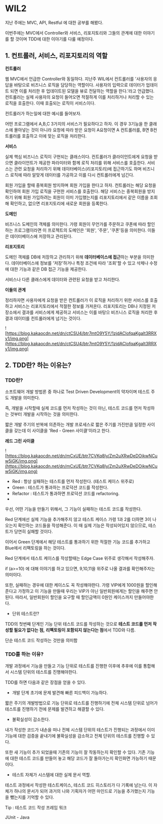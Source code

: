 # WIL2

지난 주에는 MVC, API, Restful 에 대한 공부를 해봤다.

이번주에는 MVC에서 Controller와 서비스, 리포지토리와 그들의 관계에 대한 이야기를 할 것이며 TDD에 대한 이야기를 다룰 예정이다.

## **1. 컨트롤러, 서비스, 리포지토리의 역할**

**컨트롤러**

웹 MVC에서 언급한 Controller와 동일하다. 지난주 WIL에서 컨트롤러를 '사용자의 응답을 바탕으로 비즈니스 로직을 담당하는 역할이다. 사용자의 입력으로 데이터가 업데이트 되면 이를 처리한 후 업데이트된 모델을 뷰로 전달하는 역할을 한다.'라고 언급했다. 컨트롤러는 실제 사용자의 요청이 들어오면 적절하게 이를 처리하거나 처리할 수 있는 로직을 호출한다. 이때 호출되는 로직이 서비스이다.

컨트롤러가 하는일에 대한 예시를 들어보자.

어떤 프로그램에서 A,B,C 3가지의 서비스가 필요하다고 하자. 이 경우 3기능을 한 클래스에 몰아넣는 것이 아니라 요청에 따라 받은 요청이 A요청이면 A 컨트롤러를, B면 B컨트롤러를 호출하고 이에 맞는 로직을 처리한다.

**서비스**

실제 핵심 비즈니스 로직이 구현되는 클래스이다. 컨트롤러가 클라이언트에게 요청을 받으면 클라이언트가 제공한 파라미터와 함께 로직 처리를 위해 서비스를 호출한다. 서비스는 관련 요청을 처리하기 위해 데이터베이스(리포지토리)에 접근하기도 하며 비즈니스 로직에 따라 알맞게 데이터를 가공하고 이를 다시 컨트롤러에게 넘긴다.

회원 가입을 할때 중복회원 방지하며 회원 가입을 한다고 하자. 컨트롤러는 해당 요청을 확인하여 회원 가입 로직을 구현한 서비스를 호출한다. 해당 서비스는 중복회원을 방지하기 위해 회원 가입하려는 회원이 이미 가입했는지를 리포지토리에서 같은 이름을 조회해 확인하고, 없으면 리포지토리에 새로운 회원을 등록한다.

**도메인**

비즈니스 도메인의 객체를 의미한다. 가령 회원이 무언가를 주문하고 쿠폰에 따라 할인하는 프로그램이라면 이 프로젝트의 도메인은 '회원', '주문', '쿠폰'등을 의미한다. 이들은 데이터베이스에 저장하고 관리된다.

**리포지토리**

도메인 객체를 DB에 저장하고 관리하기 위해 **데이터베이스에 접근**하는 부분을 의미한다. 데이터베이스에 정보를 '저장'하거나 특정 조건에 따라 '조회'할 수 있고 삭제나 수정에 대한 기능과 같은 DB 접근 기능을 제공한다.

서비스나 다른 클래스에게 데이터와 관련된 요청을 받고 처리한다.

**이들의 관계**

정리하자면 사용자에게 요청을 받은 컨트롤러가 이 로직을 처리하기 위한 서비스를 호출하고 서비스는 리포지토리에서 적절한 정보를 가져온다. 리포지토리는 DB나 지정된 저장소에서 결과를 서비스에게 제공하고 서비스는 이를 바탕으 비즈니스 로직을 처리한 후 결과 데이터를 컨트롤러에게 넘기는 것이다.

![https://blog.kakaocdn.net/dn/ctCSU4/btr7mtO9Y5Y/1zjdAClofqaKgaIt3RRXy1/img.png](https://blog.kakaocdn.net/dn/ctCSU4/btr7mtO9Y5Y/1zjdAClofqaKgaIt3RRXy1/img.png)

### 

## **2. TDD란? 하는 이유는?**

### **TDD란?**

소프트웨어 개발 방법론 중 하나로 Test Driven Development의 약자이며 테스트 주도 개발을 의미한다.

즉, 개발을 시작할때 실제 코드를 먼저 작성하는 것이 아닌, 테스트 코드를 먼저 작성하는 것부터 개발을 시작하는 것을 의미한다.

짧은 개발 주기의 반복에 의존하는 개발 프로세스로 짧은 주기를 가진만큼 일정한 사이클을 갖는데 이 사이클을 'Red - Green 사이클'이라고 한다.

**레드 그린 사이클**

![https://blog.kakaocdn.net/dn/mCxUE/btr7CVKq8ly/Zm2uXRwDeDOikwNCuw5iGK/img.png](https://blog.kakaocdn.net/dn/mCxUE/btr7CVKq8ly/Zm2uXRwDeDOikwNCuw5iGK/img.png)

- Red : 항상 실패하는 테스트를 먼저 작성한다. (테스트 케이스 위주로)
- Green : 테스트가 통과하는 프로덕션 코드를 작성한다.
- Refactor : 테스트가 통과하면 프로덕션 코드를 refactoring.
- 

우선, 어떤 기능을 만들기 위해서, 그 기능이 실패하는 테스트 코드를 작성한다.

Red 단계에선 실제 기능을 추가해주지 않고 테스트 케이스 가령 1과 2를 더하면 3이 나오는지 확인하는 코드들을 작성해준다. 이 때 실제 기능은 작성되어있지 않으므로, 테스트가 당연히 실패할 것이다.

이어서 Green 단계에서 해당 테스트를 통과하기 위한 적절한 기능 코드를 추가하고 Blue에서 리팩토링을 하는 것이다.

Red 단계에서 테스트 케이스를 작성할때는 Edge Case 위주로 생각해서 작성해주자.

if (a>=10) 에 대해 이야기를 하고 있으면, 9,10,11을 위주로 나올 결과를 확인해주자는 의미이다.

또한, 실패하는 경우에 대한 케이스도 꼭 작성해야한다. 가령 VIP에게 1000원을 할인해준다고 가정하고 이 기능을 만들때 우리는 VIP가 아닌 일반회원에게는 할인을 해주면 안된다. 따라서, 일반회원이 할인을 요구할 때 할인금액이 0원인 케이스까지 만들어야한다.

- 단위 테스트란?

TDD의 첫번째 단계인 기능 단위 테스트 코드를 작성하는 것으로 **테스트 코드를 먼저 작성할 필요가 없다는 점,** **리펙토링이 포함되지 않는다는 점**에서 TDD와 다름.

단순 테스트 코드 작성하는 것만을 의미함

### **TDD를 하는 이유?**

개발 과정에서 기능을 만들고 기능 단위로 테스트를 진행한 이후에 추후에 이를 통합해서 시스템 단위의 테스트를 진행해야한다.

TDD를 하면 다음과 같은 장점을 얻을 수 있다.

- 개발 단계 초기에 문제 발견해 빠른 피드백이 가능하다.

짧은 주기의 개발방법으로 기능 단위로 테스트를 진행하기에 전체 시스템 단위로 넘어가 테스트를 진행하기 전에 문제를 발견하고 해결할 수 있다.

- 불확실성이 감소한다.

내가 작성한 코드가 내손을 떠나 전체 시스템 단위의 테스트가 진행되는 과정에서 이미 기능에 대한 검증을 끝내기에 불확실성을 감소하고 전체 단위의 테스트를 진행할 수 있다.

또한 새 기능이 추가 되었을때 기존의 기능이 잘 작동하는지 확인할 수 있다. 기존 기능에 대한 테스트 코드를 만들어 놓고 해당 코드가 잘 돌아가는지 확인화면 가능하기 때문이다.

- 테스트 자체가 시스템에 대한 실제 문서 역할.

테스트 과정에서 작성한 테스트케이스, 테스트 코드 히스토리가 다 기록에 남는다. 이 자체가 하나의 문서가 되어 과거의 나와 기획자가 어떤 마인드로 기능을 추가했는지 기능을 뺐는지를 기억할 수 있다.

Tip : 테스트 코드 작성 프레임 워크

JUnit - Java